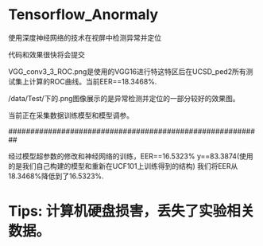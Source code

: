 # Tensorflow_Anormaly
使用深度神经网络的技术在视屏中检测异常并定位

代码和效果很快将会提交


VGG_conv3_3_ROC.png是使用的VGG16进行特这特区后在UCSD_ped2所有测试集上计算的ROC曲线。当前EER==18.3468%.

/data/Test/下的.png图像展示的是异常检测并定位的一部分较好的效果图。

当前正在采集数据训练模型和模型调参。

##########################################################

经过模型超参数的修改和神经网络的训练，EER==16.5323%  y==83.3874(使用的是我们自己构建的模型和重新在UCF101上训练得到的结构)
我们将EER从18.3468%降低到了16.5323%.

# Tips: 计算机硬盘损害，丢失了实验相关数据。
